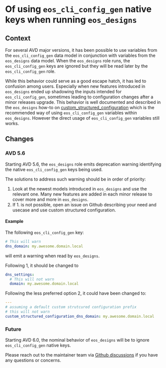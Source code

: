 <!--
  ~ Copyright (c) 2023-2025 Arista Networks, Inc.
  ~ Use of this source code is governed by the Apache License 2.0
  ~ that can be found in the LICENSE file.
  -->
# Of using `eos_cli_config_gen` native keys when running `eos_designs`

## Context

For several AVD major versions, it has been possible to use variables from the `eos_cli_config_gen` data model in conjunction with variables from the `eos_designs` data model. When the `eos_designs`
role runs, the `eos_cli_config_gen` keys are ignored but they will be read later by the `eos_cli_config_gen` role.

While this behavior could serve as a good escape hatch, it has led to confusion among users. Especially when new features introduced in `eos_designs` ended up shadowing the inputs intended for `eos_cli_config_gen`,
sometimes leading to configuration changes after a minor releases upgrade. This behavior is well documented and described in the `eos_designs` how-to on
[custom_structured_configuration](../ansible_collections/arista/avd/roles/eos_designs/docs/how-to/custom-structured-configuration.md) which is the recommended way of
using `eos_cli_config_gen` variables within `eos_designs`. However the direct usage of `eos_cli_config_gen` variables still works.

## Changes

### AVD 5.6

Starting AVD 5.6, the `eos_designs` role emits deprecation warning identifying the native `eos_cli_config_gen` keys being used.

The solutions to address such warning should be in order of priority:

1. Look at the newest models introduced in `eos_designs` and use the relevant one. Many new features are added in each minor release to cover more and more in `eos_designs`.
2. If 1. is not possible, open an issue on Github describing your need and usecase and use custom structured configuration.

#### Example

The following `eos_cli_config_gen` key:

```yaml
# This will warn
dns_domain: my.awesome.domain.local
```

will emit a warning when read by `eos_designs`.

Following 1, it should be changed to

```yaml
dns_settings:
  # This will not warn
  domain: my.awesome.domain.local
```

Following the less preferred option 2, it could have been changed to:

```yaml
---
# assuming a default custom strutcured configuration prefix
# this will not warn
custom_structured_configuration_dns_domain: my.awesome.domain.local
```

### Future

Starting AVD 6.0, the nominal behavior of `eos_designs` will be to ignore `eos_cli_config_gen` native keys.

Please reach out to the maintainer team via [Github discussions](https://github.com/aristanetworks/avd/discussions) if you have any questions or concerns.

